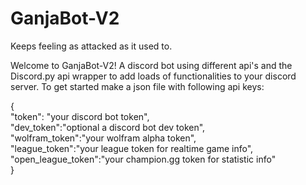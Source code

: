 # GanjaBot-V2
Keeps feeling as attacked as it used to.

Welcome to GanjaBot-V2! 
A discord bot using different api's and the Discord.py api wrapper to add loads of functionalities to your discord server.
To get started make a json file with following api keys:

{<br />
  "token": "your discord bot token", <br />
  "dev_token":"optional a discord bot dev token",<br />
  "wolfram_token":"your wolfram alpha token",<br />
  "league_token":"your league token for realtime game info",<br />
  "open_league_token":"your champion.gg token for statistic info"<br />
}<br />
